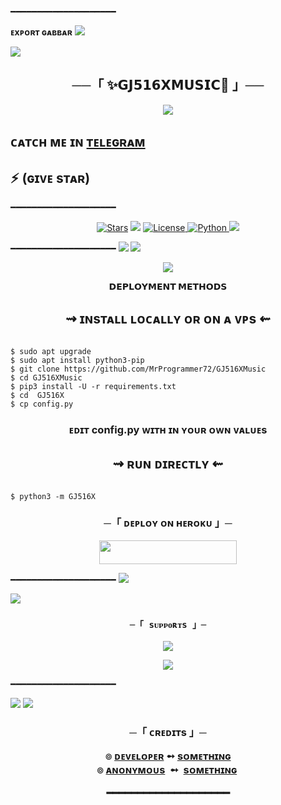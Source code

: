 ━━━━━━━━━━━━━━━━━━━━ 

 **ᴇxᴘᴏʀᴛ ɢᴀʙʙᴀʀ** 
 <img src="https://user-images.githubusercontent.com/73097560/115834477-dbab4500-a447-11eb-908a-139a6edaec5c.gif"> 

 <img src="https://user-images.githubusercontent.com/73097560/115834477-dbab4500-a447-11eb-908a-139a6edaec5c.gif"> 

  <h2 align="center"> 
 ──「 ✨𝗚𝗝𝟱𝟭𝟲𝗫𝗠𝗨𝗦𝗜𝗖🥀 」── 

 </h2> <p align="center"> 

   <img src="https://te.legra.ph/file/ffbb952864390e288b5ae.jpg"> 

 </p> 

  ## ᴄᴀᴛᴄʜ ᴍᴇ ɪɴ [ᴛᴇʟᴇɢʀᴀᴍ](https://t.me/export_gabbar)  

  ## ⚡ (ɢɪᴠᴇ sᴛᴀʀ) 
 
  ━━━━━━━━━━━━━━━━━━━━ 

<p align="center"> 
 <a href="https://github.com/MrProgrammer72/GJ516XMusic/stargazers"><img src="https://img.shields.io/github/stars/MrProgrammer72/GJ516XMusic?color=black&logo=github&logoColor=black&style=for-the-badge" alt="Stars" /></a> <a href="https://github.com/MrProgrammer72/GJ516XMusic/network/members"> <img src="https://img.shields.io/github/forks/MrProgrammer72/GJ516XMusic?color=black&logo=github&logoColor=black&style=for-the-badge" /></a> 
 <a href="https://github.com/MrProgrammer72/GJ516XMusic/blob/master/LICENSE"> <img src="https://img.shields.io/badge/License-MIT-blueviolet?style=for-the-badge" alt="License" /> </a> <a href="https://www.python.org/"> <img src="https://img.shields.io/badge/Written%20in-Python-skyblue?style=for-the-badge&logo=python" alt="Python" /> </a> 
 <a href="https://pypi.org/project/Pyrogram/"> <img src="https://img.shields.io/pypi/v/pyrogram?color=white&label=pyrogram&logo=python&logoColor=blue&style=for-the-badge" /></a> 
 </p> 

 ━━━━━━━━━━━━━━━━━━━━ 
 <img src="https://user-images.githubusercontent.com/73097560/115834477-dbab4500-a447-11eb-908a-139a6edaec5c.gif"> 
 <img src="https://user-images.githubusercontent.com/73097560/115834477-dbab4500-a447-11eb-908a-139a6edaec5c.gif"> 

 <p align="center"> 

   <img src="https://te.legra.ph/file/a63c329f891ce46acc938.jpg"> 

 </p> 

 <p align="center"> 
 <b>𝗗𝗘𝗣𝗟𝗢𝗬𝗠𝗘𝗡𝗧 𝗠𝗘𝗧𝗛𝗢𝗗𝗦</b> 

 </p> 

  <h2 align="center">  
    ⇝ ɪɴsᴛᴀʟʟ ʟᴏᴄᴀʟʟʏ ᴏʀ ᴏɴ ᴀ ᴠᴘs ⇜ 

 </h2> 

 ```console 

 $ sudo apt upgrade 
 $ sudo apt install python3-pip 
 $ git clone https://github.com/MrProgrammer72/GJ516XMusic
 $ cd GJ516XMusic 
 $ pip3 install -U -r requirements.txt 
 $ cd  GJ516X
 $ cp config.py 

 ``` 

 <h3 align="center">  
   ᴇᴅɪᴛ <b>config.py</b> ᴡɪᴛʜ ɪɴ ʏᴏᴜʀ ᴏᴡɴ ᴠᴀʟᴜᴇs 

 </h3> 

 <h2 align="center">  
 ⇝ ʀᴜɴ ᴅɪʀᴇᴄᴛʟʏ ⇜ 

 </h2> 

 ```console 

 $ python3 -m GJ516X

 ``` 
 <h3 align="center"> 
  ─「 ᴅᴇᴩʟᴏʏ ᴏɴ ʜᴇʀᴏᴋᴜ 」─ 

 </h3> 

 <p align="center"><a href="https://dashboard.heroku.com/new?template=https://github.com/shshcc/GJ516XMusic"> <img src="https://img.shields.io/badge/Deploy%20On%20Heroku-black?style=for-the-badge&logo=heroku" width="220" height="38.45"/></a></p>

 ━━━━━━━━━━━━━━━━━━━━ 
 <img src="https://user-images.githubusercontent.com/73097560/115834477-dbab4500-a447-11eb-908a-139a6edaec5c.gif"> 

 <img src="https://user-images.githubusercontent.com/73097560/115834477-dbab4500-a447-11eb-908a-139a6edaec5c.gif"> 

 <h3 align="center"> 

     ─「 sᴜᴩᴩᴏʀᴛs 」─ 

 </h3> 

 <p align="center"> 
 <a href="https://t.me/GJ516_DISCUSS_GROUP"><img src="https://img.shields.io/badge/-Support%20Group-blue.svg?style=for-the-badge&logo=Telegram"></a> 

 </p> 

 <p align="center"> 
 <a href="https://telegram.me/myworldGJ516"><img src="https://img.shields.io/badge/Support%20Channel-blue.svg?style=for-the-badge&logo=Telegram"></a> 

 </p> 

  ━━━━━━━━━━━━━━━━━━━━ 

 <img src="https://user-images.githubusercontent.com/73097560/115834477-dbab4500-a447-11eb-908a-139a6edaec5c.gif"> 

 <img src="https://user-images.githubusercontent.com/73097560/115834477-dbab4500-a447-11eb-908a-139a6edaec5c.gif"> 

  
 <h3 align="center"> 
     ─「 ᴄʀᴇᴅɪᴛs 」─ 
 
<b>๏ [ᴅᴇᴠᴇʟᴏᴘᴇʀ](https://github.com/MrProgrammer72)  ➻  [sᴏᴍᴇᴛʜɪɴɢ](https://github.com/MrProgrammer72/GJ516XMusic) </b><br>
<b>๏ [ᴀɴᴏɴʏᴍᴏᴜs](https://github.com/AnonymousR1025)  ➻  [sᴏᴍᴇᴛʜɪɴɢ](https://github.com/AnonymousR1025/AnonXmusic) </b>

 ━━━━━━━━━━━━━━━━━━━━
